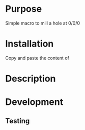 # Purpose
Simple macro to mill a hole at 0/0/0

# Installation
Copy and paste the content of 
# Description
# Development
## Testing
